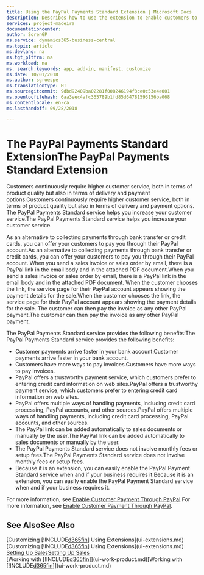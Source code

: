 ```yaml
---
title: Using the PayPal Payments Standard Extension | Microsoft Docs
description: Describes how to use the extension to enable customers to make payments with PayPal.
services: project-madeira
documentationcenter: 
author: SorenGP
ms.service: dynamics365-business-central
ms.topic: article
ms.devlang: na
ms.tgt_pltfrm: na
ms.workload: na
ms. search.keywords: app, add-in, manifest, customize
ms.date: 10/01/2018
ms.author: sgroespe
ms.translationtype: HT
ms.sourcegitcommit: 9dbd92409ba02281f008246194f3ce0c53e4e001
ms.openlocfilehash: 6aa3eec4afc365789b1fd85d64781593156ba068
ms.contentlocale: en-ca
ms.lasthandoff: 09/28/2018

---
```

# <a name="the-paypal-payments-standard-extension"></a><span data-ttu-id="58657-103">The PayPal Payments Standard Extension</span><span class="sxs-lookup"><span data-stu-id="58657-103">The PayPal Payments Standard Extension</span></span>
<span data-ttu-id="58657-104">Customers continuously require higher customer service, both in terms of product quality but also in terms of delivery and payment options.</span><span class="sxs-lookup"><span data-stu-id="58657-104">Customers continuously require higher customer service, both in terms of product quality but also in terms of delivery and payment options.</span></span> <span data-ttu-id="58657-105">The PayPal Payments Standard service helps you increase your customer service.</span><span class="sxs-lookup"><span data-stu-id="58657-105">The PayPal Payments Standard service helps you increase your customer service.</span></span>

<span data-ttu-id="58657-106">As an alternative to collecting payments through bank transfer or credit cards, you can offer your customers to pay you through their PayPal account.</span><span class="sxs-lookup"><span data-stu-id="58657-106">As an alternative to collecting payments through bank transfer or credit cards, you can offer your customers to pay you through their PayPal account.</span></span> <span data-ttu-id="58657-107">When you send a sales invoice or sales order by email, there is a PayPal link in the email body and in the attached PDF document.</span><span class="sxs-lookup"><span data-stu-id="58657-107">When you send a sales invoice or sales order by email, there is a PayPal link in the email body and in the attached PDF document.</span></span> <span data-ttu-id="58657-108">When the customer chooses the link, the service page for their PayPal account appears showing the payment details for the sale.</span><span class="sxs-lookup"><span data-stu-id="58657-108">When the customer chooses the link, the service page for their PayPal account appears showing the payment details for the sale.</span></span> <span data-ttu-id="58657-109">The customer can then pay the invoice as any other PayPal payment.</span><span class="sxs-lookup"><span data-stu-id="58657-109">The customer can then pay the invoice as any other PayPal payment.</span></span>

<span data-ttu-id="58657-110">The PayPal Payments Standard service provides the following benefits:</span><span class="sxs-lookup"><span data-stu-id="58657-110">The PayPal Payments Standard service provides the following benefits:</span></span>

* <span data-ttu-id="58657-111">Customer payments arrive faster in your bank account.</span><span class="sxs-lookup"><span data-stu-id="58657-111">Customer payments arrive faster in your bank account.</span></span>
* <span data-ttu-id="58657-112">Customers have more ways to pay invoices.</span><span class="sxs-lookup"><span data-stu-id="58657-112">Customers have more ways to pay invoices.</span></span>
* <span data-ttu-id="58657-113">PayPal offers a trustworthy payment service, which customers prefer to entering credit card information on web sites.</span><span class="sxs-lookup"><span data-stu-id="58657-113">PayPal offers a trustworthy payment service, which customers prefer to entering credit card information on web sites.</span></span>
* <span data-ttu-id="58657-114">PayPal offers multiple ways of handling payments, including credit card processing, PayPal accounts, and other sources.</span><span class="sxs-lookup"><span data-stu-id="58657-114">PayPal offers multiple ways of handling payments, including credit card processing, PayPal accounts, and other sources.</span></span>
* <span data-ttu-id="58657-115">The PayPal link can be added automatically to sales documents or manually by the user.</span><span class="sxs-lookup"><span data-stu-id="58657-115">The PayPal link can be added automatically to sales documents or manually by the user.</span></span>
* <span data-ttu-id="58657-116">The PayPal Payments Standard service does not involve monthly fees or setup fees.</span><span class="sxs-lookup"><span data-stu-id="58657-116">The PayPal Payments Standard service does not involve monthly fees or setup fees.</span></span>
* <span data-ttu-id="58657-117">Because it is an extension, you can easily enable the PayPal Payment Standard service when and if your business requires it.</span><span class="sxs-lookup"><span data-stu-id="58657-117">Because it is an extension, you can easily enable the PayPal Payment Standard service when and if your business requires it.</span></span>  

<span data-ttu-id="58657-118">For more information, see [Enable Customer Payment Through PayPal](sales-how-enable-payment-service-extensions.md).</span><span class="sxs-lookup"><span data-stu-id="58657-118">For more information, see [Enable Customer Payment Through PayPal](sales-how-enable-payment-service-extensions.md).</span></span>

## <a name="see-also"></a><span data-ttu-id="58657-119">See Also</span><span class="sxs-lookup"><span data-stu-id="58657-119">See Also</span></span>
<span data-ttu-id="58657-120">[Customizing [!INCLUDE[d365fin](includes/d365fin_md.md)] Using Extensions](ui-extensions.md)</span><span class="sxs-lookup"><span data-stu-id="58657-120">[Customizing [!INCLUDE[d365fin](includes/d365fin_md.md)] Using Extensions](ui-extensions.md)</span></span>  
[<span data-ttu-id="58657-121">Setting Up Sales</span><span class="sxs-lookup"><span data-stu-id="58657-121">Setting Up Sales</span></span>](sales-setup-sales.md)  
<span data-ttu-id="58657-122">[Working with [!INCLUDE[d365fin](includes/d365fin_md.md)]](ui-work-product.md)</span><span class="sxs-lookup"><span data-stu-id="58657-122">[Working with [!INCLUDE[d365fin](includes/d365fin_md.md)]](ui-work-product.md)</span></span>

